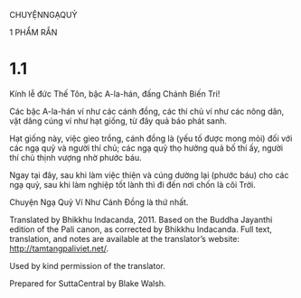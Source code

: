 CHUYỆNNGẠQUỶ

1 PHẨM RẮN

# 1.1

Kính lễ đức Thế Tôn, bậc A-la-hán, đấng Chánh Biến Tri!

Các bậc A-la-hán ví như các cánh đồng, các thí chủ ví như các nông dân, vật dâng cúng ví như hạt giống, từ đây quả báo phát sanh.

Hạt giống này, việc gieo trồng, cánh đồng là (yếu tố được mong mỏi) đối với các ngạ quỷ và người thí chủ; các ngạ quỷ thọ hưởng quả bố thí ấy, người thí chủ thịnh vượng nhờ phước báu.

Ngay tại đây, sau khi làm việc thiện và cúng dường lại (phước báu) cho các ngạ quỷ, sau khi làm nghiệp tốt lành thì đi đến nơi chốn là cõi Trời.

Chuyện Ngạ Quỷ Ví Như Cánh Đồng là thứ nhất.

Translated by Bhikkhu Indacanda, 2011. Based on the Buddha Jayanthi edition of the Pali canon, as corrected by Bhikkhu Indacanda. Full text, translation, and notes are available at the translator’s website: http://tamtangpaliviet.net/.

Used by kind permission of the translator.

Prepared for SuttaCentral by Blake Walsh.